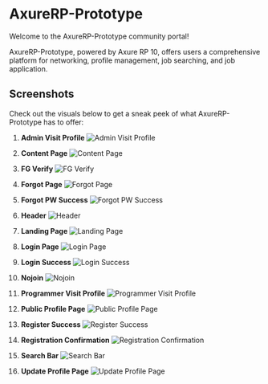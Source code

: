 # AxureRP-Prototype

Welcome to the AxureRP-Prototype community portal!

AxureRP-Prototype, powered by Axure RP 10, offers users a comprehensive platform for networking, profile management, job searching, and job application.

## Screenshots

Check out the visuals below to get a sneak peek of what AxureRP-Prototype has to offer:

1. **Admin Visit Profile**
   ![Admin Visit Profile](images/adminvisitprofile.JPG)

2. **Content Page**
   ![Content Page](images/contentpage.JPG)

3. **FG Verify**
   ![FG Verify](images/FGverify.JPG)

4. **Forgot Page**
   ![Forgot Page](images/forgotpage.JPG)

5. **Forgot PW Success**
   ![Forgot PW Success](images/ForgotPWsuccess.JPG)

6. **Header**
   ![Header](images/header.JPG)

7. **Landing Page**
   ![Landing Page](images/Landingpage.JPG)

8. **Login Page**
   ![Login Page](images/loginpage.JPG)

9. **Login Success**
   ![Login Success](images/loginsuccess.JPG)

10. **Nojoin**
    ![Nojoin](images/nojoin.JPG)

11. **Programmer Visit Profile**
    ![Programmer Visit Profile](images/Programmervisitprofile.JPG)

12. **Public Profile Page**
    ![Public Profile Page](images/Publicprofilepage.JPG)

13. **Register Success**
    ![Register Success](images/registersuccess.JPG)

14. **Registration Confirmation**
    ![Registration Confirmation](images/registraionconfirmation.JPG)

15. **Search Bar**
    ![Search Bar](images/searchbar.JPG)

16. **Update Profile Page**
    ![Update Profile Page](images/updateprofilepage.JPG)

